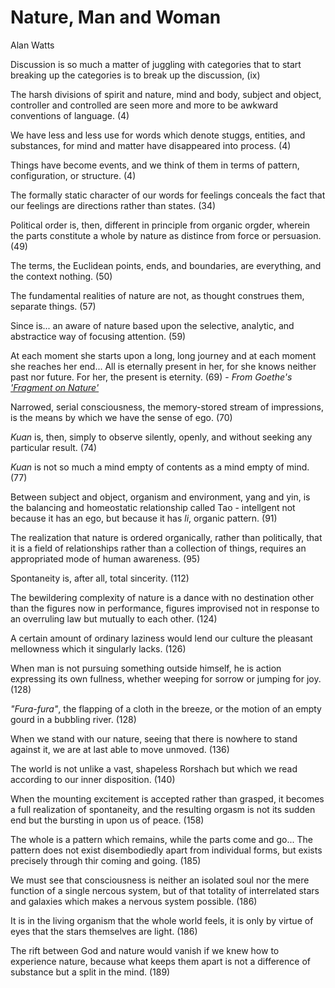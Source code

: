# Nature, Man and Woman
Alan Watts

Discussion is so much a matter of juggling with categories that to start breaking up the categories is to break up the discussion, (ix)

The harsh divisions of spirit and nature, mind and body, subject and object, controller and controlled are seen more and more to be awkward conventions of language. (4)

We have less and less use for words which denote stuggs, entities, and substances, for mind and matter have disappeared into process. (4)

Things have become events, and we think of them in terms of pattern, configuration, or structure. (4)

The formally static character of our words for feelings conceals the fact that our feelings are directions rather than states. (34)

Political order is, then, different in principle from organic orgder, wherein the parts constitute a whole by nature as distince from force or persuasion. (49)

The terms, the Euclidean points, ends, and boundaries, are everything, and the context nothing. (50)

The fundamental realities of nature are not, as thought construes them, separate things. (57)

Since is... an aware of nature based upon the selective, analytic, and abstractice way of focusing attention. (59)

At each moment she starts upon a long, long journey and at each moment she reaches her end... All is eternally present in her, for she knows neither past nor future. For her, the present is eternity. (69) - *From Goethe's ['Fragment on Nature'](http://home.earthlink.net/~johnrpenner/Articles/goethe-nature.html)*

Narrowed, serial consciousness, the memory-stored stream of impressions, is the means by which we have the sense of ego. (70)

*Kuan* is, then, simply to observe silently, openly, and without seeking any particular result. (74)

*Kuan* is not so much a mind empty of contents as a mind empty of mind. (77)

Between subject and object, organism and environment, yang and yin, is the balancing and homeostatic relationship called Tao - intellgent not because it has an ego, but because it has *li*, organic pattern. (91)

The realization that nature is ordered organically, rather than politically, that it is a field of relationships rather than a collection of things, requires an appropriated mode of human awareness. (95)

Spontaneity is, after all, total sincerity. (112)

The bewildering complexity of nature is a dance with no destination other than the figures now in performance, figures improvised not in response to an overruling law but mutually to each other. (124)

A certain amount of ordinary laziness would lend our culture the pleasant mellowness which it singularly lacks. (126)

When man is not pursuing something outside himself, he is action expressing its own fullness, whether weeping for sorrow or jumping for joy. (128)

*"Fura-fura"*, the flapping of a cloth in the breeze, or the motion of an empty gourd in a bubbling river. (128)

When we stand with our nature, seeing that there is nowhere to stand against it, we are at last able to move unmoved. (136)

The world is not unlike a vast, shapeless Rorshach but which we read according to our inner disposition. (140)

When the mounting excitement is accepted rather than grasped, it becomes a full realization of spontaneity, and the resulting orgasm is not its sudden end but the bursting in upon us of peace. (158)

The whole is a pattern which remains, while the parts come and go... The pattern does not exist disembodiedly apart from individual forms, but exists precisely through thir coming and going. (185)

We must see that consciousness is neither an isolated soul nor the mere function of a single nercous system, but of that totality of interrelated stars and galaxies which makes a nervous system possible. (186)

It is in the living organism that the whole world feels, it is only by virtue of eyes that the stars themselves are light. (186)

The rift between God and nature would vanish if we knew how to experience nature, because what keeps them apart is not a difference of substance but a split in the mind. (189)

